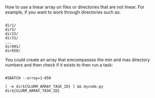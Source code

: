 How to use a linear array on files or directories that are not linear.  For example, if you want to work through directories such as:

```

dir1/
dir5/
dir22/
dir31/
...
dir801/
dir850/
```
You could create an array that emcompasses the min and max directory numbers and then check if it exists to then run a task:

```

#SBATCH --array=1-850

[ -e dir${SLURM_ARRAY_TASK_ID} ] && mycode.py dir${SLURM_ARRAY_TASK_ID}
```
